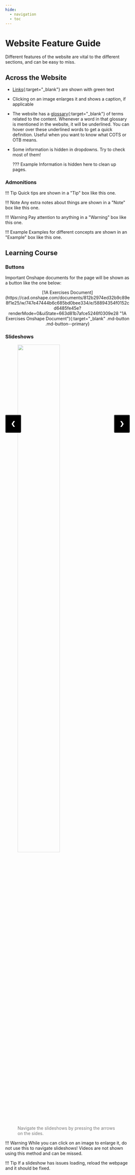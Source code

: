 ```yaml
---
hide:
  - navigation
  - toc
---
```


<style>
* {box-sizing:border-box}

/* Slideshow container */
.slideshow-container {
  max-width: 1000px;
  position: relative;
  margin: auto;
}

/* Hide the images by default */
.mySlides {
  display: none;
}
#slide1 {display:block}

/* Next & previous buttons */
.prev, .next {
  cursor: pointer;
  position: absolute;
  top: 250px;
  width: auto;
  margin-top: -22px;
  padding: 16px;
  color: white;
  font-weight: bold;
  font-size: 18px;
  transition: 0.6s ease;
  border-radius: 3px 3px 3px 3px;
  user-select: none;
}

/* Position the "next button" to the right */
.next {
  right: 0;
}

/* On hover, add a black background color with a little bit see-through */
.prev:hover, .next:hover {
  background-color: rgba(0,0,0,0.6);
}

/* Caption text */
.text {
  color: #f2f2f2;
  font-size: 15px;
  padding: 8px 12px;
  position: absolute;
  bottom: 8px;
  width: 100%;
  text-align: center;
}

/* Number text (1/3 etc) */
.numbertext {
  color: #f2f2f2;
  font-size: 12px;
  padding: 8px 12px;
  position: absolute;
  top: 0;
}

/* The dots/bullets/indicators */
.dot {
  cursor: pointer;
  height: 15px;
  width: 15px;
  margin: 0 2px;
  background-color: #bbb;
  border-radius: 50%;
  display: inline-block;
  transition: background-color 0.6s ease;
}

.active, .dot:hover {
  background-color: #717171;
}

/* Fading animation */
.fade {
  animation-name: fade;
  animation-duration: 0.25s;
}

@keyframes fade {
  from {opacity: .4}
  to {opacity: 1}
}
</style>


# Website Feature Guide

Different features of the website are vital to the different sections, and can be easy to miss.

## Across the Website

- [Links](learning-course/index.md "Learning Course Landing Page"){:target="_blank"} are shown with green text
- Clicking on an image enlarges it and shows a caption, if applicable
- The website has a [glossary](resources/glossary.md "Glossary Page"){:target="_blank"} of terms related to the content. Whenever a word in that glossary is mentioned in the website, it will be underlined. You can hover over these underlined words to get a quick definition. Useful when you want to know what COTS or OTB means.
- Some information is hidden in dropdowns. Try to check most of them!
    
    ??? Example
        Information is hidden here to clean up pages.

### Admonitions

!!! Tip
    Quick tips are shown in a "Tip" box like this one.

!!! Note 
    Any extra notes about things are shown in a "Note" box like this one.

!!! Warning
    Pay attention to anything in a "Warning" box like this one.

!!! Example
    Examples for different concepts are shown in an "Example" box like this one.


## Learning Course

### Buttons
Important Onshape documents for the page will be shown as a button like the one below:

<center>[1A Exercises Document](https://cad.onshape.com/documents/812b2974ed32b9c89e8f1e25/w/747e47444b6c685bd0bee334/e/58894354f0152cd6485fe45e?renderMode=0&uiState=663d81b7afce5246f0309e28 "1A Exercises Onshape Document"){:target="_blank"  .md-button .md-button--primary}</center>

### Slideshows

<!-- Slideshow container -->
<div class="slideshow-container">

<!-- Full-width images with number and caption text -->
<div id="slide1" class="mySlides fade">
    <figure>
        <img src="/img/learning-course/stage1b/Exercise 2 Assembly.webp" style="width:65%">
        <figcaption> Navigate the slideshows by pressing the arrows on the sides. </figcaption>
    </figure>
</div>

<div class="mySlides fade">
    <figure>
        <img src="/img/learning-course/stage1b/Exercise 3 Assembly.webp" style="width:65%">
        <figcaption> The dots below the slideshow indicate the slide you're on. They can also be clicked to navigate to slides. </figcaption>
    </figure>
</div>

<div class="mySlides fade">
    <figure>
        <video width="1920" controls>
            <source src="/img/learning-course/stage1b/shiftSelectEdited.webm" type="video/webm">
            Your browser does not support the video tag.
        </video>
        <figcaption> Some slideshows contain videos.</figcaption>
    </figure>
    
</div>


<!-- Next and previous buttons -->
<button class="prev" onclick="plusSlides(-1,0)" style="background-color: #000; color: #fff;">&#10094;</button>
<button class="next" onclick="plusSlides(1,0)" style="background-color: #000; color: #fff;">&#10095;</button>
<!-- The dots/circles -->
<div class="dotsContainer" style="text-align:center">
<!-- Dots will be generated here -->
</div>
</div>


!!! Warning
    While you can click on an image to enlarge it, do not use this to navigate slideshows! Videos are not shown using this method and can be missed.


!!! Tip
    If a slideshow has issues loading, reload the webpage and it should be fixed.


<br>

<!-- ------------------DO NOT TOUCH ANYTHING BELOW HERE------------------ -->

<script>
// Initialize slide index for each slideshow
let slideIndices = [];

let slideshows = document.getElementsByClassName("slideshow-container");
  for (let no = 0; no < slideshows.length; no++) {
    slideIndices[no] = 1;
    let dotsContainer = slideshows[no].getElementsByClassName("dotsContainer")[0];
    let slides = slideshows[no].getElementsByClassName("mySlides");
    for (let i = 0; i < slides.length; i++) {
      let dot = document.createElement("span");
      dot.className = "dot";
      dot.onclick = function() { currentSlide(i+1, no); };
      dotsContainer.appendChild(dot);
    }
    showSlides(1, no);
  }

// Next/previous controls
function plusSlides(n, no) {
  showSlides(slideIndices[no] += n, no);
}

// Thumbnail image controls
function currentSlide(n, no) {
  showSlides(slideIndices[no] = n, no);
}

function showSlides(n, no) {
  let i;
  let x = document.getElementsByClassName("slideshow-container")[no].getElementsByClassName("mySlides");
  let dots = document.getElementsByClassName("slideshow-container")[no].getElementsByClassName("dot");
  if (n > x.length) {slideIndices[no] = 1}    
  if (n < 1) {slideIndices[no] = x.length}
  for (i = 0; i < x.length; i++) {
    x[i].style.display = "none";  
  }
  for (i = 0; i < dots.length; i++) {
    dots[i].className = dots[i].className.replace(" active", "");
  }
  x[slideIndices[no]-1].style.display = "block";  
  dots[slideIndices[no]-1].className += " active";
}

</script>